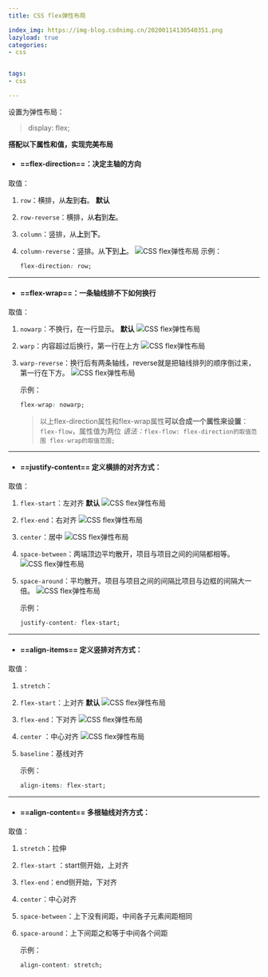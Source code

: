 ```yaml
---
title: CSS flex弹性布局

index_img: https://img-blog.csdnimg.cn/20200114130540351.png
lazyload: true
categories:
- css


tags:
- css

---
```





设置为弹性布局：
> display: flex;


**搭配以下属性和值，实现完美布局**
- #### ==flex-direction==：决定主轴的方向

取值：
 1. `row`：横排，从**左**到**右**。 **默认**
 2. `row-reverse`：横排，从**右**到**左**。
 3. `column`：竖排，从**上**到**下**。
 4. `column-reverse`：竖排。从**下**到**上**。
![CSS flex弹性布局](https://img-blog.csdnimg.cn/20200114130540351.png)
示例：

	```css
	flex-direction: row;
	```

---


-  #### ==flex-wrap==：一条轴线排不下如何换行

取值：
1. `nowarp`：不换行，在一行显示。 **默认**
![CSS flex弹性布局](https://img-blog.csdnimg.cn/20200114130818219.png)
2. `warp`：内容超过后换行，第一行在上方
![CSS flex弹性布局](https://img-blog.csdnimg.cn/20200114130854983.png)

3. `warp-reverse`：换行后有两条轴线，reverse就是把轴线排列的顺序倒过来，第一行在下方。
![CSS flex弹性布局](https://img-blog.csdnimg.cn/20200114130912715.png)

	示例：
	```css
	flex-wrap: nowarp;
	```

	> 以上flex-direction属性和flex-wrap属性**可以合成一个属性来设置**：`flex-flow`，属性值为两位
	> *语法：*`flex-flow: flex-direction的取值范围 flex-wrap的取值范围;`


---


-  #### ==justify-content== 定义横排的对齐方式：
取值：

1. `flex-start`：左对齐 **默认**
![CSS flex弹性布局](https://img-blog.csdnimg.cn/20200114131420789.png)

2. `flex-end`：右对齐
![CSS flex弹性布局](https://img-blog.csdnimg.cn/20200114131426297.png)

3. `center`：居中
![CSS flex弹性布局](https://img-blog.csdnimg.cn/20200114131459717.png)

4. `space-between`：两端顶边平均散开，项目与项目之间的间隔都相等。
![CSS flex弹性布局](https://img-blog.csdnimg.cn/20200114131452443.png)

5. `space-around`：平均散开。项目与项目之间的间隔比项目与边框的间隔大一倍。
![CSS flex弹性布局](https://img-blog.csdnimg.cn/20200114131512991.png)

	示例：

	```css
	justify-content: flex-start;
	```

---



-  #### ==align-items== 定义竖排对齐方式：
取值：
1. `stretch`：

2. `flex-start`：上对齐 **默认**
![CSS flex弹性布局](https://img-blog.csdnimg.cn/20200121113808318.png)

3. `flex-end`：下对齐
![CSS flex弹性布局](https://img-blog.csdnimg.cn/20200121113829606.png)

4. `center` ：中心对齐
![CSS flex弹性布局](https://img-blog.csdnimg.cn/20200121113843262.png)

5. `baseline`：基线对齐


	示例：

	```css
	align-items: flex-start;
	```

---



-  #### ==align-content== 多根轴线对齐方式：
取值：
1. `stretch`：拉伸

2. `flex-start` ：start侧开始，上对齐

3. `flex-end`：end侧开始，下对齐

4. `center`：中心对齐

5. `space-between`：上下没有间距，中间各子元素间距相同

6. `space-around`：上下间距之和等于中间各个间距

	示例：

	```css
	align-content: stretch;
	```












